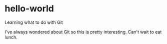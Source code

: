 # hello-world
Learning what to do with Git 

I've always wondered about Git so this is pretty interesting. 
Can't wait to eat lunch. 

